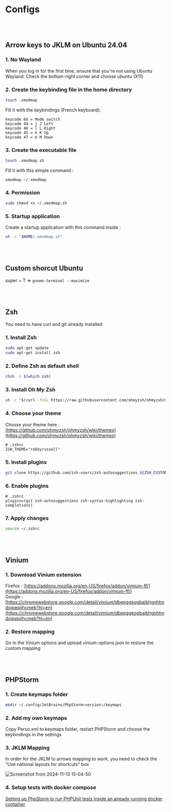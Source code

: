 # Configs

<br/><br/>

## Arrow keys to JKLM on Ubuntu 24.04

### 1. No Wayland 

When you log in for the first time, ensure that you're not using Ubuntu Wayland. Check the bottom-right corner and choose ubuntu (X11)

### 2. Create the keybinding file in the home directory 

```bash
touch .xmodmap
```

Fill it with the keybindings (French keyboard): 
```
keycode 66 = Mode_switch
keycode 44 = j J Left
keycode 46 = l L Right
keycode 45 = k K Up
keycode 47 = m M Down
```

### 3. Create the executable file 

```bash
touch .xmodmap.sh
```

Fill it with this simple command : 
```
xmodmap ~/.xmodmap
```

### 4. Permission 
```bash
sudo chmod +x ~/.xmodmap.sh
```

### 5. Startup application 

Create a startup application with this command inside : 
```bash
sh -c "$HOME/.xmodmap.sh"
```
<br/><br/>

## Custom shorcut Ubuntu 

super + T => `gnome-terminal --maximize`

<br/><br/>

## Zsh 

You need to have curl and git already installed 

### 1. Install Zsh 

```bash
sudo apt-get update
sudo apt-get install zsh 
```

### 2. Define Zsh as default shell 

```bash
chsh -s $(which zsh)
```

### 3. Install Oh My Zsh 

```bash
sh -c "$(curl -fsSL https://raw.githubusercontent.com/ohmyzsh/ohmyzsh/master/tools/install.sh)"
```

### 4. Choose your theme 

Chosse your theme here : [https://github.com/ohmyzsh/ohmyzsh/wiki/themes](https://github.com/ohmyzsh/ohmyzsh/wiki/themes)

```
# .zshrc
ZSH_THEME="robbyrussell"
```

### 5. Install plugins 

```bash
git clone https://github.com/zsh-users/zsh-autosuggestions ${ZSH_CUSTOM:-~/.oh-my-zsh/custom}/plugins/zsh-autosuggestions
```

### 6. Enable plugins 

```
# .zshrc
plugins=(git zsh-autosuggestions zsh-syntax-highlighting zsh-completions)
```

### 7. Apply changes

```bash
source ~/.zshrc
```

<br/><br/>

## Vinium 

### 1. Download Vinium extension 

Firefox : [https://addons.mozilla.org/en-US/firefox/addon/vimium-ff/](https://addons.mozilla.org/en-US/firefox/addon/vimium-ff/) <br/>
Google : [https://chromewebstore.google.com/detail/vimium/dbepggeogbaibhgnhhndojpepiihcmeb?hl=en](https://chromewebstore.google.com/detail/vimium/dbepggeogbaibhgnhhndojpepiihcmeb?hl=en)

### 2. Restore mapping 

Go in the Vinium options and upload vinium-options.json to restore the custom mapping 


<br/><br/>

## PHPStorm 

### 1. Create keymaps folder 

```bash
mkdir ~/.config/JetBrains/PhpStorm<version>/keymaps
```

### 2. Add my own keymaps 

Copy Perso.xml to keymaps folder, restart PHPStorm and choose the keybindings in the settings 

### 3. JKLM Mapping 

In order for the JKLM to arrows mapping to work, you need to check the "Use national layouts for shortcuts" box

![Screenshot from 2024-11-13 15-04-50](https://github.com/user-attachments/assets/32f80520-9049-4201-9110-4cc3e545b71d)

### 4. Setup tests with docker compose 

[Setting up PhpStorm to run PHPUnit tests inside an already running docker container](https://amandoabreu.com/wrote/setting-up-phpstorm-to-run-phpunit-tests-inside-an-already-running-docker-container/)

